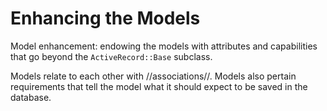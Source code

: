 # Enhancing the Models


Model enhancement: endowing the models with attributes and capabilities that go beyond the `ActiveRecord::Base` subclass.

Models relate to each other with //associations//.  Models also pertain requirements that tell the model what it should expect to be saved in the database.